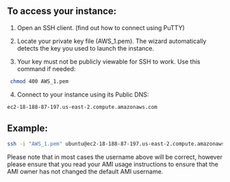 ##  To access your instance:

1. Open an SSH client. (find out how to connect using PuTTY)


2. Locate your private key file (AWS_1.pem). The wizard automatically detects the key you used to launch the instance.


3. Your key must not be publicly viewable for SSH to work. Use this command if needed:

```bash
 chmod 400 AWS_1.pem
```

4. Connect to your instance using its Public DNS:

```bash 
ec2-18-188-87-197.us-east-2.compute.amazonaws.com
```

## Example:

```bash
ssh -i "AWS_1.pem" ubuntu@ec2-18-188-87-197.us-east-2.compute.amazonaws.com
```

Please note that in most cases the username above will be correct, however please ensure that you read your AMI usage instructions to ensure that the AMI owner has not changed the default AMI username.